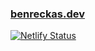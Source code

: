 ### [benreckas.dev](https://benreckas.dev)

[![Netlify Status](https://api.netlify.com/api/v1/badges/8b04a9ff-2199-4ee8-bb34-1824c4e5436e/deploy-status)](https://app.netlify.com/sites/benreckas/deploys)
